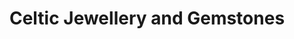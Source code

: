 ---
title: "Celtic Jewellery and Gemstones"
url: /edinburgh/celtic-jewellery-and-gemstones-high-street/
shop: jewelry
---
